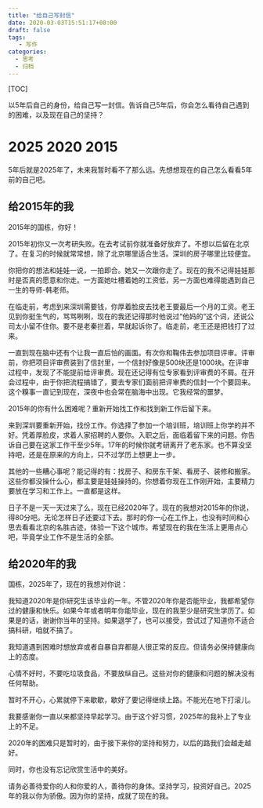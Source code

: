```yaml
---
title: "给自己写封信"
date: 2020-03-03T15:51:17+08:00
draft: false
tags: 
   - 写作
categories:
  - 思考
  - 归档
---
```


[TOC]

以5年后自己的身份，给自己写一封信。告诉自己5年后，你会怎么看待自己遇到的困难，以及现在自己的坚持？

<!--more-->

# 2025 2020 2015

5年后就是2025年了，未来我暂时看不了那么远。先想想现在的自己怎么看看5年前的自己吧。

## 给2015年的我

2015年的国栋，你好！

2015年初你又一次考研失败。在去考试前你就准备好放弃了。不想以后留在北京了。在复习的时候就常常想，除了北京哪里适合生活。深圳的房子哪里比较便宜。

你把你的想法和娃娃一说，一拍即合。她又一次跟你走了。现在的我不记得娃娃那时是否真的愿意和你走。一方面她吐槽着她的工资低，另一方面也难得能遇到自己一生的导师-韩老师。

在临走前，考虑到来深圳需要钱，你厚着脸皮去找老王要最后一个月的工资。老王见到你挺生气的，骂骂咧咧，现在的我还记得那时他说过“他妈的”这个词，还说公司太小留不住你。要不是老秦拦着，早就起诉你了。临走前，老王还是把钱打了过来。

一直到现在脑中还有个让我一直后怕的画面。有次你和鞠伟去参加项目评审。评审前，你把项目评审费装到了信封里，一个信封好像是500块还是1000块。在评审过程中，发现了不能提前给评审费。现在还记得有位专家看到评审费的不屑。在开会过程中，由于你把流程搞错了，要去专家们面前把评审费的信封一个个要回来。这个糗事一直记到现在，深夜中也会常在脑海中出现。它我经常的噩梦。

2015年的你有什么困难呢？重新开始找工作和找到新工作后留下来。

来到深圳要重新开始，找份工作。你选择了参加一个培训班，培训班上你学的并不好。凭着厚脸皮，求着人家招聘的人要你。入职之后，面临着留下来的问题。你告诉自己要在这家工作干至少5年。17年的时候你就考研离开了老东家。也不算没坚持吧，还是在原来的方向上，只不过学历上想更上一步。

其他的一些糟心事呢？能记得的有：找房子、和房东干架、看房子、装修和搬家。这些你都没操什么心，都主要是娃娃操持的。你想着你现在工作刚开始，主要精力要放在学习和工作上。一直都是这样。

日子不是一天一天过来了么，现在已经2020年了。现在的我想对2015年的你说，得80分吧。无论怎样日子还要过下去。那时的你一心在工作上，也没有时间和心思去看看北京的名胜古迹，体验一下这个城市。希望现在的我在生活上更用点心吧，毕竟学业工作不是生活的全部。

## 给2020年的我

国栋，2025年了，现在的我想对你说：

我知道2020年是你研究生该毕业的一年。不管2020年你是否能毕业，我都希望你过的健康和快乐。如果今年或者明年你能毕业，现在的我至少是研究生学历了。如果是的话，谢谢你当年的坚持。如果退学了，也可以接受，尝试过了知道你不适合搞科研，咱就不搞了。

我知道遇到困难时想放弃或者自暴自弃都是人很正常的反应。但请务必保持健康向上的态度。

心情不好时，不要吃垃圾食品，不要放纵自己。这些对你的健康和问题的解决没有任何帮助。

暂时不开心，心累就停下来歇歇，歇好了要记得继续上路。不能光在地下打滚儿。

我要感谢你一直以来都坚持早起学习。由于这个好习惯，2025年的我补上了专业上的不足。

2020年的困难只是暂时的，由于接下来你的坚持和努力，以后的路我们会越走越好。

同时，你也没有忘记欣赏生活中的美好。

请务必善待爱你的人和你爱的人，善待你的身体。坚持学习，投资好自己。2025年的我以你为骄傲。因为你的坚持，成就了现在的我。

